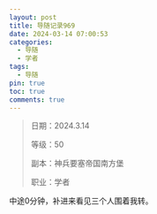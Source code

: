 ```yaml
---
layout: post
title: 导随记录969
date: 2024-03-14 07:00:53
categories:
  - 导随
  - 学者
tags:
  - 导随
pin: true
toc: true
comments: true
---
```

> 日期：2024.3.14
>
> 等级：50
>
> 副本：神兵要塞帝国南方堡
>
> 职业：学者

中途0分钟，补进来看见三个人围着我转。